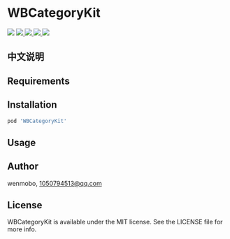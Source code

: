 # WBCategoryKit

<p align="left">
<a href="https://travis-ci.org/wenmobo/WBCategoryKit"><img src="https://travis-ci.org/wenmobo/WBCategoryKit.svg?branch=master"></a>
<a  href="https://cocoapods.org/pods/WBCategoryKit"><img src ="https://img.shields.io/cocoapods/v/WBCategoryKit.svg?style=flat"> </a>
<a  href="https://cocoapods.org/pods/WBCategoryKit"><img src ="https://img.shields.io/cocoapods/l/WBCategoryKit.svg?style=flat"> </a>
<a  href="https://cocoapods.org/pods/WBCategoryKit"><img src ="https://img.shields.io/cocoapods/p/WBCategoryKit.svg?style=flat"> </a>
<a  href="https://cocoapods.org/pods/WBCategoryKit"><img src ="https://img.shields.io/badge/language-objc-red.svg"> </a>
</p>

## 中文说明


## Requirements

## Installation

```ruby
pod 'WBCategoryKit'
```

## Usage


## Author

wenmobo, 1050794513@qq.com

## License

WBCategoryKit is available under the MIT license. See the LICENSE file for more info.
